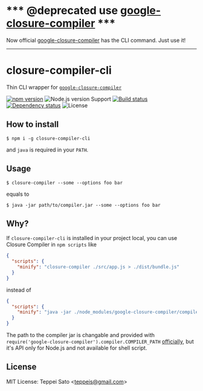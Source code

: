 *** @deprecated use [google-closure-compiler](https://www.npmjs.com/package/google-closure-compiler) ***
====

Now official [google-closure-compiler](https://www.npmjs.com/package/google-closure-compiler) has the CLI command. Just use it!

----

closure-compiler-cli
====

Thin CLI wrapper for [`google-closure-compiler`](https://www.npmjs.com/package/google-closure-compiler)

[![npm version][npm-image]][npm-url]
![Node.js version Support][node-version]
[![Build status][circleci-image]][circleci-url]
[![Dependency status][deps-image]][deps-url]
![License][license]

## How to install

```console
$ npm i -g closure-compiler-cli
```
and `java` is required in your `PATH`.

## Usage

```console
$ closure-compiler --some --options foo bar
```
equals to
```console
$ java -jar path/to/compiler.jar --some --options foo bar
```

## Why?

If `closure-compiler-cli` is installed in your project local, you can use Closure Compiler in `npm scripts` like
```json
{
  "scripts": {
    "minify": "closure-compiler ./src/app.js > ./dist/bundle.js"
  }
}
```
instead of
```json
{
  "scripts": {
    "minify": "java -jar ./node_modules/google-closure-compiler/compiler.jar ./src/app.js > ./dist/bundle.js"
  }
}
```

The path to the compiler jar is changable and provided with `require('google-closure-compiler').compiler.COMPILER_PATH` [officially](https://github.com/google/closure-compiler-npm#native-node-usage-for-plugin-authors), but it's API only for Node.js and not available for shell script.

## License

MIT License: Teppei Sato &lt;teppeis@gmail.com&gt;

[npm-image]: https://img.shields.io/npm/v/closure-compiler-cli.svg
[npm-url]: https://npmjs.org/package/closure-compiler-cli
[npm-downloads-image]: https://img.shields.io/npm/dm/closure-compiler-cli.svg
[travis-image]: https://img.shields.io/travis/teppeis/closure-compiler-cli/master.svg
[travis-url]: https://travis-ci.org/teppeis/closure-compiler-cli
[circleci-image]: https://circleci.com/gh/teppeis/closure-compiler-cli.svg?style=svg
[circleci-url]: https://circleci.com/gh/teppeis/closure-compiler-cli
[appveyor-image]: https://ci.appveyor.com/api/projects/status/KEY/branch/master?svg=true
[appveyor-url]: https://ci.appveyor.com/project/teppeis/closure-compiler-cli/branch/master
[deps-image]: https://img.shields.io/david/teppeis/closure-compiler-cli.svg
[deps-url]: https://david-dm.org/teppeis/closure-compiler-cli
[node-version]: https://img.shields.io/badge/Node.js%20support-v4,v6,v8-brightgreen.svg
[coverage-image]: https://img.shields.io/coveralls/teppeis/closure-compiler-cli/master.svg
[coverage-url]: https://coveralls.io/github/teppeis/closure-compiler-cli?branch=master
[license]: https://img.shields.io/npm/l/closure-compiler-cli.svg
